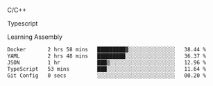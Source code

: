 <p>C/C++</p>
<p> Typescript</p>
<p>Learning Assembly</p>

<!--START_SECTION:waka-->

```txt
Docker       2 hrs 58 mins   █████████▓░░░░░░░░░░░░░░░   38.44 %
YAML         2 hrs 48 mins   █████████░░░░░░░░░░░░░░░░   36.37 %
JSON         1 hr            ███▒░░░░░░░░░░░░░░░░░░░░░   12.96 %
TypeScript   53 mins         ███░░░░░░░░░░░░░░░░░░░░░░   11.64 %
Git Config   0 secs          ░░░░░░░░░░░░░░░░░░░░░░░░░   00.20 %
```

<!--END_SECTION:waka-->
